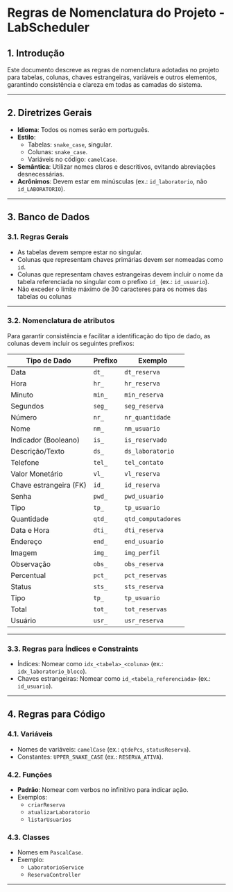 # Regras de Nomenclatura do Projeto - LabScheduler

## 1. Introdução
Este documento descreve as regras de nomenclatura adotadas no projeto para tabelas, colunas, chaves estrangeiras, variáveis e outros elementos, garantindo consistência e clareza em todas as camadas do sistema.

---

## 2. Diretrizes Gerais
- **Idioma**: Todos os nomes serão em português.
- **Estilo**:
  - Tabelas: `snake_case`, singular.
  - Colunas: `snake_case`.
  - Variáveis no código: `camelCase`.
- **Semântica**: Utilizar nomes claros e descritivos, evitando abreviações desnecessárias.
- **Acrônimos**: Devem estar em minúsculas (ex.: `id_laboratorio`, não `id_LABORATORIO`).

---

## 3. Banco de Dados

### 3.1. Regras Gerais
- As tabelas devem sempre estar no singular.
- Colunas que representam chaves primárias devem ser nomeadas como `id`.
- Colunas que representam chaves estrangeiras devem incluir o nome da tabela referenciada no singular com o prefixo `id_` (ex.: `id_usuario`).
- Não exceder o limite máximo de 30 caracteres para os nomes das tabelas ou colunas

---

### 3.2. Nomenclatura de atributos
Para garantir consistência e facilitar a identificação do tipo de dado, as colunas devem incluir os seguintes prefixos:

| Tipo de Dado          | Prefixo      | Exemplo               |
|-----------------------|--------------|-----------------------|
| Data                  | `dt_`        | `dt_reserva`          |
| Hora                  | `hr_`        | `hr_reserva`          |
| Minuto                | `min_`       | `min_reserva`         |
| Segundos              | `seg_`       | `seg_reserva`         |
| Número                | `nr_`        | `nr_quantidade`       |
| Nome                  | `nm_`        | `nm_usuario`          |
| Indicador (Booleano)  | `is_`        | `is_reservado`        |
| Descrição/Texto       | `ds_`        | `ds_laboratorio`      |
| Telefone              | `tel_`       | `tel_contato`         |
| Valor Monetário       | `vl_`        | `vl_reserva`          |
| Chave estrangeira (FK)| `id_`        | `id_reserva`          |
| Senha                 | `pwd_`       | `pwd_usuario`         |
| Tipo                  | `tp_`        | `tp_usuario`          |
| Quantidade            | `qtd_`       | `qtd_computadores`    |
| Data e Hora           | `dti_`       | `dti_reserva`         |
| Endereço              | `end_`       | `end_usuario`         |
| Imagem                | `img_`       | `img_perfil`          |
| Observação            | `obs_`       | `obs_reserva`         |
| Percentual            | `pct_`       | `pct_reservas`        |
| Status                | `sts_`       | `sts_reserva`         |
| Tipo                  | `tp_`        | `tp_usuario`          |
| Total                 | `tot_`       | `tot_reservas`        |
| Usuário               | `usr_`       | `usr_reserva`         |

---

### 3.3. Regras para Índices e Constraints
- Índices: Nomear como `idx_<tabela>_<coluna>` (ex.: `idx_laboratorio_bloco`).
- Chaves estrangeiras: Nomear como `id_<tabela_referenciada>` (ex.: `id_usuario`).

---

## 4. Regras para Código

### 4.1. Variáveis
- Nomes de variáveis: `camelCase` (ex.: `qtdePcs`, `statusReserva`).
- Constantes: `UPPER_SNAKE_CASE` (ex.: `RESERVA_ATIVA`).

### 4.2. Funções
- **Padrão**: Nomear com verbos no infinitivo para indicar ação.
- Exemplos:
  - `criarReserva`
  - `atualizarLaboratorio`
  - `listarUsuarios`

### 4.3. Classes
- Nomes em `PascalCase`.
- Exemplo:
  - `LaboratorioService`
  - `ReservaController`

---
